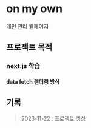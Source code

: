 # on my own

개인 관리 웹페이지

## 프로젝트 목적

### next.js 학습

#### data fetch 렌더링 방식

## 기록

> 2023-11-22 : 프로젝트 생성
